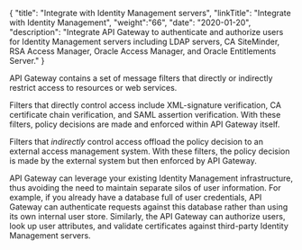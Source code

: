 {
    "title": "Integrate with Identity Management servers",
    "linkTitle": "Integrate with Identity Management",
    "weight":"66",
    "date": "2020-01-20",
    "description": "Integrate API Gateway to authenticate and authorize users for Identity Management servers including LDAP servers, CA SiteMinder, RSA Access Manager, Oracle Access Manager, and Oracle Entitlements Server."
}

API Gateway contains a set of message filters that directly or indirectly restrict access to resources or web services.

Filters that directly control access include XML-signature verification, CA certificate chain verification, and SAML assertion verification. With these filters, policy decisions are made and enforced within API Gateway itself.

Filters that _indirectly_ control access offload the policy decision to an external access management system. With these filters, the policy decision is made by the external system but then enforced by API Gateway.

API Gateway can leverage your existing Identity Management infrastructure, thus avoiding the need to maintain separate silos of user information. For example, if you already have a database full of user credentials, API Gateway can authenticate requests against this database rather than using its own internal user store. Similarly, the API Gateway can authorize users, look up user attributes, and validate certificates against third-party Identity Management servers.
